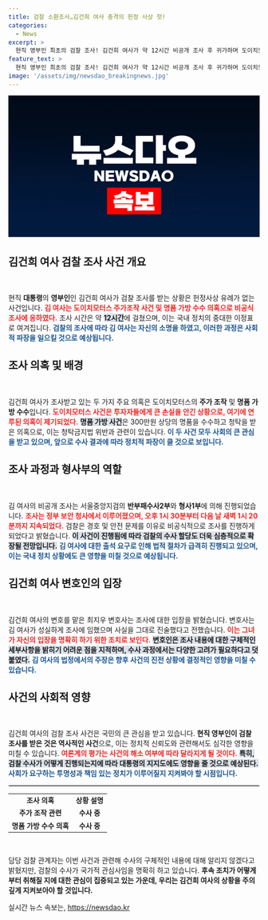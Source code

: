 ```yaml
---
title: 검찰 소환조사…김건희 여사 충격의 헌정 사상 첫!
categories:
  - News
excerpt: >
  현직 영부인 최초의 검찰 조사! 김건희 여사가 약 12시간 비공개 조사 후 귀가하며 도이치모터스 주가조작 및 명품 가방 의혹의 진실을 밝혀낼까? 궁금증이 증폭되는 상황입니다.
feature_text: >
  현직 영부인 최초의 검찰 조사! 김건희 여사가 약 12시간 비공개 조사 후 귀가하며 도이치모터스 주가조작 및 명품 가방 의혹의 진실을 밝혀낼까? 궁금증이 증폭되는 상황입니다.
image: '/assets/img/newsdao_breakingnews.jpg'
---
```


<p><img src="/assets/img/newsdao_breakingnews.jpg" alt="ontimetimes 속보" /></p>

<h2 data-ke-size="size26">김건희 여사 검찰 조사 사건 개요</h2>

<p data-ke-size="size16">&nbsp;</p>

<p>현직 <b>대통령</b>의 <b>영부인</b>인 김건희 여사가 검찰 조사를 받는 상황은 헌정사상 유례가 없는 사건입니다. <b><span style="color: #ee2323;">김 여사는 도이치모터스 주가조작 사건 및 명품 가방 수수 의혹으로 비공식 조사에 응하였다.</span></b> 조사 시간은 약 <b><span style="background-color: #21538527;">12시간</span></b>에 걸쳤으며, 이는 국내 정치의 중대한 이정표로 여겨집니다. <b><span style="color: #1a5490;">검찰의 조사에 따라 김 여사는 자신의 소명을 하였고, 이러한 과정은 사회적 파장을 일으킬 것으로 예상됩니다.</span></b> </p>

<h2 data-ke-size="size26">조사 의혹 및 배경</h2>

<p data-ke-size="size16">&nbsp;</p>

<p>김건희 여사가 조사받고 있는 두 가지 주요 의혹은 도이치모터스의 <b>주가 조작</b> 및 <b>명품 가방 수수</b>입니다. <b><span style="color: #ee2323;">도이치모터스 사건은 투자자들에게 큰 손실을 안긴 상황으로, 여기에 연루된 의혹이 제기되었다.</span></b> <b><span style="background-color: #21538527;">명품 가방 사건</span></b>은 300만원 상당의 명품을 수수하고 청탁을 받은 의혹으로, 이는 청탁금지법 위반과 관련이 있습니다. <b><span style="color: #1a5490;">이 두 사건 모두 사회의 큰 관심을 받고 있으며, 앞으로 수사 결과에 따라 정치적 파장이 클 것으로 보입니다.</span></b></p>

<h2 data-ke-size="size26">조사 과정과 형사부의 역할</h2>

<p data-ke-size="size16">&nbsp;</p>

<p>김 여사의 비공개 조사는 서울중앙지검의 <b>반부패수사2부</b>와 <b>형사1부</b>에 의해 진행되었습니다. <b><span style="color: #ee2323;">조사는 정부 보안 청사에서 이루어졌으며, 오후 1시 30분부터 다음 날 새벽 1시 20분까지 지속되었다.</span></b> 검찰은 경호 및 안전 문제를 이유로 비공식적으로 조사를 진행하게 되었다고 밝혔습니다. <b><span style="background-color: #21538527;">이 사건이 진행됨에 따라 검찰의 수사 할당도 더욱 심층적으로 확장될 전망입니다.</span></b> <b><span style="color: #1a5490;">김 여사에 대한 출석 요구로 인해 법적 절차가 급격히 진행되고 있으며, 이는 국내 정치 상황에도 큰 영향을 미칠 것으로 예상됩니다.</span></b></p>

<h2 data-ke-size="size26">김건희 여사 변호인의 입장</h2>

<p data-ke-size="size16">&nbsp;</p>

<p>김건희 여사의 변호를 맡은 최지우 변호사는 조사에 대한 입장을 밝혔습니다. 변호사는 김 여사가 성실하게 조사에 임했으며 사실을 그대로 진술했다고 전했습니다. <b><span style="color: #ee2323;">이는 그녀가 자신의 입장을 명확히 하기 위한 조치로 보인다.</span></b> <b><span style="background-color: #21538527;">변호인은 조사 내용에 대한 구체적인 세부사항을 밝히기 어려운 점을 지적하며, 수사 과정에서는 다양한 고려가 필요하다고 덧붙였다.</span></b> <b><span style="color: #1a5490;">김 여사의 법정에서의 주장은 향후 사건의 진전 상황에 결정적인 영향을 미칠 수 있습니다.</span></b></p>

<h2 data-ke-size="size26">사건의 사회적 영향</h2>

<p data-ke-size="size16">&nbsp;</p>

<p>김건희 여사의 검찰 조사 사건은 국민의 큰 관심을 받고 있습니다. <b>현직 영부인이 검찰 조사를 받은 것은 역사적인 사건</b>으로, 이는 정치적 신뢰도와 관련해서도 심각한 영향을 미칠 수 있습니다. <b><span style="color: #ee2323;">여론계의 평가는 사건의 해소 여부에 따라 달라지게 될 것이다.</span></b> <b><span style="background-color: #21538527;">특히, 검찰 수사가 어떻게 진행되는지에 따라 대통령의 지지도에도 영향을 줄 것으로 예상된다.</span></b> <b><span style="color: #1a5490;">사회가 요구하는 투명성과 책임 있는 정치가 이루어질지 지켜봐야 할 시점입니다.</span></b></p>

<hr style="border: 1px solid #ccc;">

<table style="width: 100%; border-collapse: collapse;">
  <tbody>
    <tr>
      <td style="text-align: center; height: 17px;"><b>조사 의혹</b></td>
      <td style="text-align: center; height: 17px;"><b>상황 설명</b></td>
    </tr>
    <tr>
      <td style="text-align: center; height: 17px;"><b>주가 조작 관련</b></td>
      <td style="text-align: center; height: 17px;"><b>수사 중</b></td>
    </tr>
    <tr>
      <td style="text-align: center; height: 17px;"><b>명품 가방 수수 의혹</b></td>
      <td style="text-align: center; height: 17px;"><b>수사 중</b></td>
    </tr>
  </tbody>
</table>

<p data-ke-size="size16">&nbsp;</p>

<p>담당 검찰 관계자는 이번 사건과 관련해 수사의 구체적인 내용에 대해 알리지 않겠다고 밝혔지만, 검찰의 수사가 국가적 관심사임을 명확히 하고 있습니다. <b>후속 조치가 어떻게부터 취해질 지에 대한 관심이 집중되고 있는 가운데, 우리는 김건희 여사의 상황을 주의 깊게 지켜보아야 할 것입니다. </b></p>
실시간 뉴스 속보는, <a href="https://newsdao.kr" rel="dofollow">https://newsdao.kr</a>


